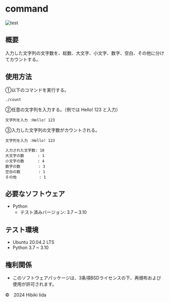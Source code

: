 # command

![test](http://github.com/hibiki703/command/actions/workflows/test.yml/badge.svg)

## 概要
入力した文字列の文字数を、総数、大文字、小文字、数字、空白、その他に分けてカウントする。

## 使用方法
①以下のコマンドを実行する。
```
./count
```
②任意の文字列を入力する。（例では Hello! 123 と入力）
```
文字列を入力 :Hello! 123
```
③入力した文字列の文字数がカウントされる。
```
文字列を入力 :Hello! 123

入力された文字数: 10
大文字の数      : 1
小文字の数      : 4
数字の数        : 3
空白の数        : 1
その他          : 1
```
## 必要なソフトウェア
* Python
  * テスト済みバージョン: 3.7 ~ 3.10

## テスト環境
* Ubuntu 20.04.2 LTS
* Python 3.7 ~ 3.10

## 権利関係
* このソフトウェアパッケージは、3条項BSDライセンスの下、再頒布および使用が許可されます。

©　2024 Hibiki Iida
